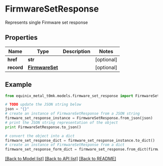 # FirmwareSetResponse

Represents single Firmware set response

## Properties
Name | Type | Description | Notes
------------ | ------------- | ------------- | -------------
**href** | **str** |  | [optional] 
**record** | [**FirmwareSet**](FirmwareSet.md) |  | [optional] 

## Example

```python
from equinix_metal_t0mk.models.firmware_set_response import FirmwareSetResponse

# TODO update the JSON string below
json = "{}"
# create an instance of FirmwareSetResponse from a JSON string
firmware_set_response_instance = FirmwareSetResponse.from_json(json)
# print the JSON string representation of the object
print FirmwareSetResponse.to_json()

# convert the object into a dict
firmware_set_response_dict = firmware_set_response_instance.to_dict()
# create an instance of FirmwareSetResponse from a dict
firmware_set_response_form_dict = firmware_set_response.from_dict(firmware_set_response_dict)
```
[[Back to Model list]](../README.md#documentation-for-models) [[Back to API list]](../README.md#documentation-for-api-endpoints) [[Back to README]](../README.md)


